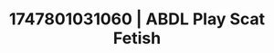 ---
categories:
- Vintage boudoir
- Mindful pleasure
- Heat of the moment
- Erotic close-up
- Hands in hair
image: /assets/images/1747801031060.jpg
layout: post
seo:
  description: Featured content with sensual Scat Fetish, ABDL Play. HD images available.
  keywords: Scat Fetish, ABDL Play
  og_image: /assets/images/1747801031060.jpg
  schema_type: VisualArtwork
tags:
- ABDL Play
- '#1747801031060'
- Scat Fetish
title: 1747801031060 | ABDL Play Scat Fetish
---
